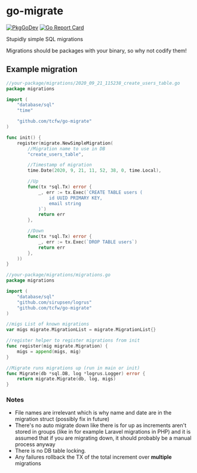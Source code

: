 # go-migrate
[![PkgGoDev](https://pkg.go.dev/badge/github.com/tcfw/go-migrate)](https://pkg.go.dev/github.com/tcfw/go-migrate) [![Go Report Card](https://goreportcard.com/badge/github.com/tcfw/go-migrate)](https://goreportcard.com/report/github.com/tcfw/go-migrate)

Stupidly simple SQL migrations

Migrations should be packages with your binary, so why not codify them!

## Example migration
```go
//your-package/migrations/2020_09_21_115238_create_users_table.go
package migrations

import (
	"database/sql"
	"time"

	"github.com/tcfw/go-migrate"
)

func init() {
	register(migrate.NewSimpleMigration(
		//Migration name to use in DB
		"create_users_table",

		//Timestamp of migration
		time.Date(2020, 9, 21, 11, 52, 38, 0, time.Local),

		//Up
		func(tx *sql.Tx) error {
			_, err := tx.Exec(`CREATE TABLE users (
				id UUID PRIMARY KEY,
				email string
			)`)
			return err
		},

		//Down
		func(tx *sql.Tx) error {
			_, err := tx.Exec(`DROP TABLE users`)
			return err
		},
	))
}

```

```go
//your-package/migrations/migrations.go
package migrations

import (
	"database/sql"
	"github.com/sirupsen/logrus"
	"github.com/tcfw/go-migrate"
)

//migs List of known migrations
var migs migrate.MigrationList = migrate.MigrationList{}

//register helper to register migrations from init
func register(mig migrate.Migration) {
	migs = append(migs, mig)
}

//Migrate runs migrations up (run in main or init)
func Migrate(db *sql.DB, log *logrus.Logger) error {
	return migrate.Migrate(db, log, migs)
}

```

### Notes
 - File names are irrelevant which is why name and date are in the migration struct (possibly fix in future)
 - There's no auto migrate down like there is for up as increments aren't stored in groups (like in for example Laravel migrations in PHP) and it is assumed that if you are migrating down, it should probably be a manual process anyway
 - There is no DB table locking. 
 - Any failures rollback the TX of the total increment over **multiple** migrations